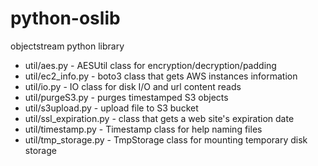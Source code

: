 # python-oslib
objectstream python library

* util/aes.py - AESUtil class for encryption/decryption/padding
* util/ec2_info.py - boto3 class that gets AWS instances information
* util/io.py - IO class for disk I/O and url content reads
* util/purgeS3.py - purges timestamped S3 objects
* util/s3upload.py - upload file to S3 bucket
* util/ssl_expiration.py - class that gets a web site's expiration date
* util/timestamp.py - Timestamp class for help naming files
* util/tmp_storage.py - TmpStorage class for mounting temporary disk storage

